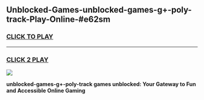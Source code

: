 
## Unblocked-Games-unblocked-games-g+-poly-track-Play-Online-#e62sm
<h3>
<a href="https://premium.freeplayer.one?title=unblocked-games-g+-poly-track&ref=24F">CLICK TO PLAY</a></h3>
<hr>

<h3>
<a href="https://premium.freeplayer.one?title=unblocked-games-g+-poly-track&ref=24F">CLICK 2 PLAY</a>
  
</h3>

<a href="https://premium.freeplayer.one?title=unblocked-games-g+-poly-track&ref=24F/"><img src="https://clearcache.store/games.png"></a>


**unblocked-games-g+-poly-track games unblocked: Your Gateway to Fun and Accessible Online Gaming**
